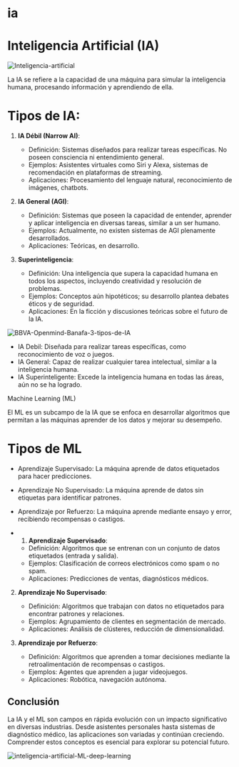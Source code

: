# ia

# Inteligencia Artificial (IA)

![Inteligencia-artificial](https://github.com/user-attachments/assets/91dbc599-269f-49d1-844b-6a37be36fd65)


La IA se refiere a la capacidad de una máquina para simular la inteligencia humana, procesando información y aprendiendo de ella.

# Tipos de IA:

1. **IA Débil (Narrow AI)**:
   - Definición: Sistemas diseñados para realizar tareas específicas. No poseen consciencia ni entendimiento general.
   - Ejemplos: Asistentes virtuales como Siri y Alexa, sistemas de recomendación en plataformas de streaming.
   - Aplicaciones: Procesamiento del lenguaje natural, reconocimiento de imágenes, chatbots.

2. **IA General (AGI)**:
   - Definición: Sistemas que poseen la capacidad de entender, aprender y aplicar inteligencia en diversas tareas, similar a un ser humano.
   - Ejemplos: Actualmente, no existen sistemas de AGI plenamente desarrollados.
   - Aplicaciones: Teóricas, en desarrollo.

3. **Superinteligencia**:
   - Definición: Una inteligencia que supera la capacidad humana en todos los aspectos, incluyendo creatividad y resolución de problemas.
   - Ejemplos: Conceptos aún hipotéticos; su desarrollo plantea debates éticos y de seguridad.
   - Aplicaciones: En la ficción y discusiones teóricas sobre el futuro de la IA.

![BBVA-Openmind-Banafa-3-tipos-de-IA](https://github.com/user-attachments/assets/181598ec-2b4e-4ecb-b7ab-0a67490a63de)

- IA Debil: Diseñada para realizar tareas específicas, como reconocimiento de voz o juegos.
- IA General: Capaz de realizar cualquier tarea intelectual, similar a la inteligencia humana.
- IA Superinteligente: Excede la inteligencia humana en todas las áreas, aún no se ha logrado.

Machine Learning (ML)

El ML es un subcampo de la IA que se enfoca en desarrollar algoritmos que permitan a las máquinas aprender de los datos y mejorar su desempeño.

# Tipos de ML

- Aprendizaje Supervisado: La máquina aprende de datos etiquetados para hacer predicciones.
- Aprendizaje No Supervisado: La máquina aprende de datos sin etiquetas para identificar patrones.
- Aprendizaje por Refuerzo: La máquina aprende mediante ensayo y error, recibiendo recompensas o castigos.

- 1. **Aprendizaje Supervisado**:
   - Definición: Algoritmos que se entrenan con un conjunto de datos etiquetados (entrada y salida).
   - Ejemplos: Clasificación de correos electrónicos como spam o no spam.
   - Aplicaciones: Predicciones de ventas, diagnósticos médicos.

2. **Aprendizaje No Supervisado**:
   - Definición: Algoritmos que trabajan con datos no etiquetados para encontrar patrones y relaciones.
   - Ejemplos: Agrupamiento de clientes en segmentación de mercado.
   - Aplicaciones: Análisis de clústeres, reducción de dimensionalidad.

3. **Aprendizaje por Refuerzo**:
   - Definición: Algoritmos que aprenden a tomar decisiones mediante la retroalimentación de recompensas o castigos.
   - Ejemplos: Agentes que aprenden a jugar videojuegos.
   - Aplicaciones: Robótica, navegación autónoma.

## Conclusión

La IA y el ML son campos en rápida evolución con un impacto significativo en diversas industrias. Desde asistentes personales hasta sistemas de diagnóstico médico, las aplicaciones son variadas y continúan creciendo. Comprender estos conceptos es esencial para explorar su potencial futuro.


![inteligencia-artificial-ML-deep-learning](https://github.com/user-attachments/assets/16b525f3-f5f8-45aa-ad56-778084726382)

